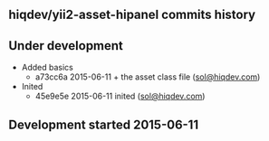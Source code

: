 hiqdev/yii2-asset-hipanel commits history
-----------------------------------------

## Under development

- Added basics
    - a73cc6a 2015-06-11 + the asset class file (sol@hiqdev.com)
- Inited
    - 45e9e5e 2015-06-11 inited (sol@hiqdev.com)

## Development started 2015-06-11

